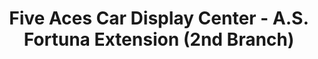---
title: "Five Aces Car Display Center - A.S. Fortuna Extension (2nd Branch)"
url: /mandaue/five-aces-car-display-center-a-s-fortuna-extension-2nd-branch/
shop: car
---